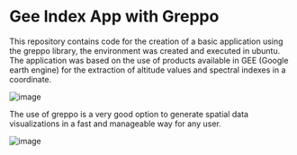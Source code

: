 # Gee Index App with Greppo

This repository contains code for the creation of a basic application using the greppo library, the environment was created and executed in ubuntu. The application was based on the use of products available in GEE (Google earth engine) for the extraction of altitude values and spectral indexes in a coordinate. 

![image](https://user-images.githubusercontent.com/67425065/183791778-1200b479-00e0-41a3-8f4a-343dc94a6df0.png)

The use of greppo is a very good option to generate spatial data visualizations in a fast and manageable way for any user. 

![image](https://user-images.githubusercontent.com/67425065/183792424-79fbbbeb-5b98-4180-9ea5-e8ac90b5d803.png)


